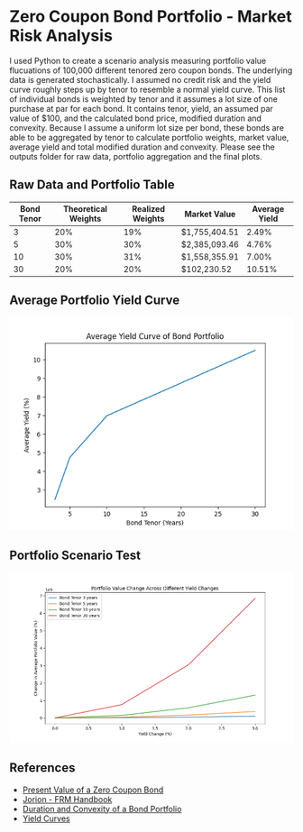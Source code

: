 # Zero Coupon Bond Portfolio - Market Risk Analysis
I used Python to create a scenario analysis measuring portfolio value flucuations of 100,000 different tenored zero coupon bonds. The underlying data is generated stochastically. I assumed no credit risk and the yield curve roughly steps up by tenor to resemble a normal yield curve. This list of individual bonds is weighted by tenor and it assumes a lot size of one purchase at par for each bond. It contains tenor, yield, an assumed par value of $100, and the calculated bond price, modified duration and convexity. Because I assume a uniform lot size per bond, these bonds are able to be aggregated by tenor to calculate portfolio weights, market value, average yield and total modified duration and convexity. Please see the outputs folder for raw data, portfolio aggregation and the final plots.
 
## Raw Data and Portfolio Table
| Bond Tenor | Theoretical Weights | Realized Weights | Market Value | Average Yield 
| ----------- | ----------- | ----------- | ----------- | ----------- |
| 3 | 20% | 19% | $1,755,404.51 | 2.49% |
| 5 | 30% | 30% | $2,385,093.46 | 4.76% |
| 10 | 30% | 31% | $1,558,355.91 | 7.00% |
| 30 | 20% | 20% | $102,230.52 | 10.51% |

## Average Portfolio Yield Curve

![alt text](https://github.com/amason445/bond_portfolio_risk/blob/main/outputs/portfolio_yield_curve.png)

## Portfolio Scenario Test

![alt_text](https://github.com/amason445/bond_portfolio_risk/blob/main/outputs/portfolio_value_change.png)

## References
- [Present Value of a Zero Coupon Bond](https://www.wallstreetprep.com/knowledge/zero-coupon-bond/)
- [Jorion - FRM Handbook](https://www.google.com/books/edition/Financial_Risk_Manager_Handbook/4ceVmGJSNpcC?hl=en)
- [Duration and Convexity of a Bond Portfolio](https://analystprep.com/cfa-level-1-exam/fixed-income/duration-and-convexity-of-a-bond-portfolio/)
- [Yield Curves](https://www.investopedia.com/terms/y/yieldcurve.asp)
